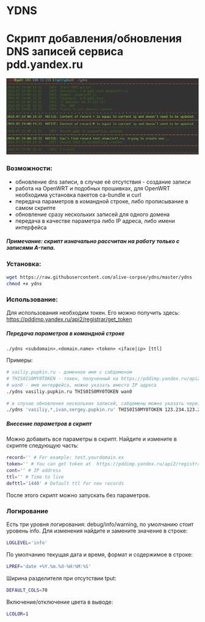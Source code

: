 # YDNS

Скрипт добавления/обновления DNS записей сервиса pdd.yandex.ru
==============================================================

![](https://raw.githubusercontent.com/alive-corpse/ydns/master/screen.png)

### Возможности:
* обновление dns записи, в случае её отсутствия - создание записи
* работа на OpenWRT и подобных прошивках, для OpenWRT необходима установка пакетов ca-bundle и curl
* передача параметров в командной строке, либо прописывание в самом скрипте
* обновление сразу нескольких записей для одного домена
* передача в качестве параметра либо IP адреса, либо имени интерфейса

##### Примечание: скрипт изначально рассчитан на работу только с записями A-типа.

### Установка:
```bash
wget https://raw.githubusercontent.com/alive-corpse/ydns/master/ydns
chmod +x ydns
```

### Использование:

Для использования необходим токен. Его можно получить здесь: https://pddimp.yandex.ru/api2/registrar/get_token

##### Передача параметров в командной строке
```
./ydns <subdomain>.<domain.name> <token> <iface|ip> [ttl]
```
Примеры:
```bash
# vailiy.pupkin.ru - доменное имя с сабдоменом
# THIS0IS0MY0TOKEN - токен, полученный на https://pddimp.yandex.ru/api2/registrar/get_token
# wan0 - имя интерфейса, можно указать вместо IP адреса
./ydns vasiliy.pupkin.ru THIS0IS0MY0TOKEN wan0
```
```bash
# в случае обновления нескольких записей, сабдомены можно указать через запятую (без пробелов), в том числе можно указывать символы '*' и '@' для обновления соответствующих записей, в этом случае первый параметр нужно заключить в одиночные кавычки
./ydns 'vasiliy,*,ivan,sergey.pupkin.ru' THIS0IS0MY0TOKEN 123.234.123.234 2600
```

##### Внесение параметров в скрипт
Можно добавить все параметры в скрипт. Найдите и измените в скрипте следующую часть:
```bash
record='' # For example: test.yourdomain.xx
token='' # You can get token at  https://pddimp.yandex.ru/api2/registrar/get_token
cont='' # IP address
ttl='' # Time to live
defttl='1440' # Default ttl for new records
```
После этого скрипт можно запускать без параметров.

### Логирование

Есть три уровня логирования: debug/info/warning, по умолчанию стоит уровень info. Для изменения найдите и замените значение в строке:
```bash
LOGLEVEL='info'
```
По умолчанию текущая дата и время, формат и содержимое в строке:
```bash
LPREF='date +%Y.%m.%d-%H:%M:%S'
```
Ширина разделителя при отсутствии tput:
```bash
DEFAULT_COLS=70
```
Включение/отключение цвета в выводе:
```bash
LCOLOR=1
```
